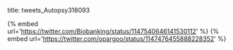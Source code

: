 title: tweets_Autopsy318093

{% embed url='https://twitter.com/Biobanking/status/1147540646141530112' %}
{% embed url='https://twitter.com/opargoo/status/1147476455888228352' %}
